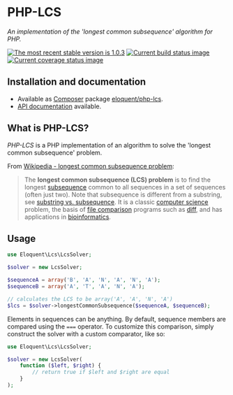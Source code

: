 # PHP-LCS

*An implementation of the 'longest common subsequence' algorithm for PHP.*

[![The most recent stable version is 1.0.3][version-image]][Semantic versioning]
[![Current build status image][build-image]][Current build status]
[![Current coverage status image][coverage-image]][Current coverage status]

## Installation and documentation

- Available as [Composer] package [eloquent/php-lcs].
- [API documentation] available.

## What is PHP-LCS?

*PHP-LCS* is a PHP implementation of an algorithm to solve the 'longest common
subsequence' problem.

From [Wikipedia - longest common subsequence problem]:

> The **longest common subsequence (LCS) problem** is to find the longest
> [subsequence] common to all sequences in a set of sequences (often just two).
> Note that subsequence is different from a substring, see [substring vs.
> subsequence]. It is a classic [computer science] problem, the basis of [file
> comparison] programs such as [diff], and has applications in [bioinformatics].

## Usage

```php
use Eloquent\Lcs\LcsSolver;

$solver = new LcsSolver;

$sequenceA = array('B', 'A', 'N', 'A', 'N', 'A');
$sequenceB = array('A', 'T', 'A', 'N', 'A');

// calculates the LCS to be array('A', 'A', 'N', 'A')
$lcs = $solver->longestCommonSubsequence($sequenceA, $sequenceB);
```

Elements in sequences can be anything. By default, sequence members are compared
using the `===` operator. To customize this comparison, simply construct the
solver with a custom comparator, like so:

```php
use Eloquent\Lcs\LcsSolver;

$solver = new LcsSolver(
    function ($left, $right) {
        // return true if $left and $right are equal
    }
);
```

<!-- References -->

[bioinformatics]: http://en.wikipedia.org/wiki/Bioinformatics
[computer science]: http://en.wikipedia.org/wiki/Computer_science
[diff]: http://en.wikipedia.org/wiki/Diff
[file comparison]: http://en.wikipedia.org/wiki/File_comparison
[subsequence]: http://en.wikipedia.org/wiki/Subsequence
[substring vs. subsequence]: http://en.wikipedia.org/wiki/Subsequence#Substring_vs._subsequence
[Wikipedia - longest common subsequence problem]: http://en.wikipedia.org/wiki/Longest_common_subsequence_problem

[API documentation]: http://lqnt.co/php-lcs/artifacts/documentation/api/
[Composer]: http://getcomposer.org/
[build-image]: http://img.shields.io/travis/eloquent/php-lcs/develop.svg "Current build status for the develop branch"
[Current build status]: https://travis-ci.org/eloquent/php-lcs
[coverage-image]: http://img.shields.io/coveralls/eloquent/php-lcs/develop.svg "Current test coverage for the develop branch"
[Current coverage status]: https://coveralls.io/r/eloquent/php-lcs
[eloquent/php-lcs]: https://packagist.org/packages/eloquent/php-lcs
[Semantic versioning]: http://semver.org/
[version-image]: http://img.shields.io/:semver-1.0.3-brightgreen.svg "This project uses semantic versioning"
